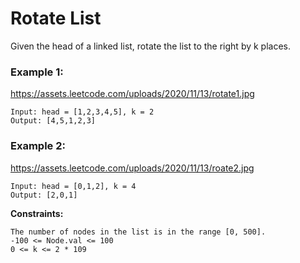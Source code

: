 # Rotate List

Given the head of a linked list, rotate the list to the right by k places.

### Example 1:
https://assets.leetcode.com/uploads/2020/11/13/rotate1.jpg
```
Input: head = [1,2,3,4,5], k = 2
Output: [4,5,1,2,3]
```

### Example 2:
https://assets.leetcode.com/uploads/2020/11/13/roate2.jpg
```
Input: head = [0,1,2], k = 4
Output: [2,0,1]
```
 
**Constraints:**

    The number of nodes in the list is in the range [0, 500].
    -100 <= Node.val <= 100
    0 <= k <= 2 * 109

